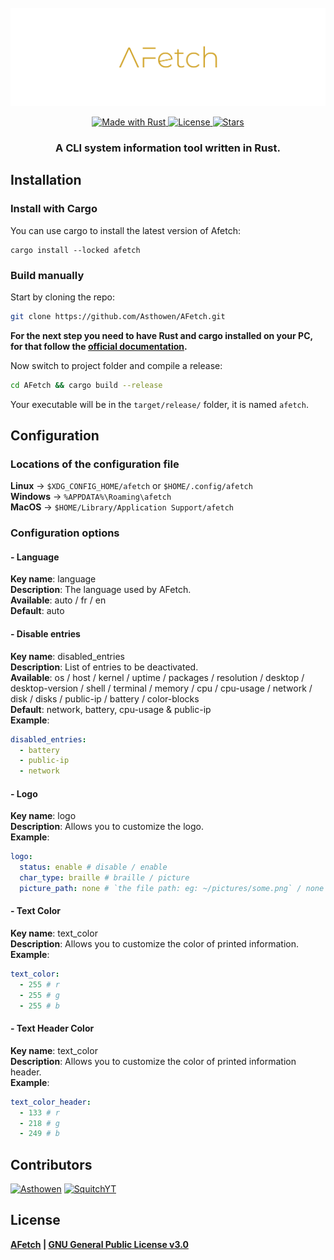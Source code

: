 <!--suppress HtmlDeprecatedAttribute -->
<div align="center">
    <br>
    <img src="https://raw.githubusercontent.com/Asthowen/AFetch/main/.github/resources/banner.svg" align="center" alt="AFetch banner">
    <br>
    <br>
    <div>
        <a href="https://www.rust-lang.org/">
            <img src="https://img.shields.io/badge/Rust-000000?style=for-the-badge&logo=rust&logoColor=white" alt="Made with Rust">
        </a>
        <a href="https://github.com/Asthowen/AFetch/blob/main/LICENSE">
            <img src="https://img.shields.io/github/license/Asthowen/AFetch?style=for-the-badge" alt="License">
        </a>
        <a href="https://github.com/Asthowen/AFetch/stargazers">
            <img src="https://img.shields.io/github/stars/Asthowen/AFetch?style=for-the-badge" alt="Stars">
        </a>
    </div>
    <h3>
        <strong>A CLI system information tool written in Rust.</strong>
    </h3>
</div>

## Installation
### Install with Cargo
You can use cargo to install the latest version of Afetch:
```cargo
cargo install --locked afetch
```

### Build manually
Start by cloning the repo:
```bash
git clone https://github.com/Asthowen/AFetch.git
```
**For the next step you need to have Rust and cargo installed on your PC, for that follow the [official documentation](https://www.rust-lang.org/tools/install).**

Now switch to project folder and compile a release:
```bash
cd AFetch && cargo build --release
```

Your executable will be in the `target/release/` folder, it is named `afetch`.

## Configuration
### Locations of the configuration file
**Linux** -> `$XDG_CONFIG_HOME/afetch` or `$HOME/.config/afetch`
<br>
**Windows** -> `%APPDATA%\Roaming\afetch`
<br>
**MacOS** -> `$HOME/Library/Application Support/afetch`

### Configuration options
#### - Language
**Key name**: language
<br>
**Description**: The language used by AFetch.
<br>
**Available**: auto / fr / en
<br>
**Default**: auto

#### - Disable entries
**Key name**: disabled_entries
<br>
**Description**: List of entries to be deactivated.
<br>
**Available**: os / host / kernel / uptime / packages / resolution / desktop / desktop-version / shell / terminal / memory / cpu / cpu-usage / network / disk / disks / public-ip / battery / color-blocks
<br>
**Default**: network, battery, cpu-usage & public-ip
<br>
**Example**:
```yaml
disabled_entries:
  - battery
  - public-ip
  - network
```

#### - Logo
**Key name**: logo
<br>
**Description**: Allows you to customize the logo.
<br>
**Example**:
```yaml
logo:
  status: enable # disable / enable
  char_type: braille # braille / picture
  picture_path: none # `the file path: eg: ~/pictures/some.png` / none
```

#### - Text Color
**Key name**: text_color
<br>
**Description**: Allows you to customize the color of printed information.
<br>
**Example**:
```yaml
text_color:
  - 255 # r
  - 255 # g
  - 255 # b
```

#### - Text Header Color
**Key name**: text_color
<br>
**Description**: Allows you to customize the color of printed information header.
<br>
**Example**:
```yaml
text_color_header:
  - 133 # r
  - 218 # g
  - 249 # b
```

## Contributors
[<img width="45" src="https://avatars.githubusercontent.com/u/59535754?v=4" alt="Asthowen">](https://github.com/Asthowen)
[<img width="45" src="https://avatars.githubusercontent.com/u/63391793?v=4" alt="SquitchYT">](https://github.com/SquitchYT)

## License
**[AFetch](https://github.com/Asthowen/AFetch) | [GNU General Public License v3.0](https://github.com/Asthowen/AFetch/blob/main/LICENSE)**
